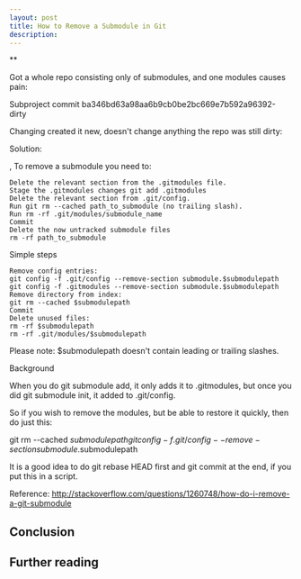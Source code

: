 ```yaml
---
layout: post
title: How to Remove a Submodule in Git
description:
---
```

**

 Got a whole repo consisting only of submodules, and one modules causes pain:

Subproject commit ba346bd63a98aa6b9cb0be2bc669e7b592a96392-dirty

Changing created it new, doesn't change anything the repo was still dirty:

Solution:

, To remove a submodule you need to:

    Delete the relevant section from the .gitmodules file.
    Stage the .gitmodules changes git add .gitmodules
    Delete the relevant section from .git/config.
    Run git rm --cached path_to_submodule (no trailing slash).
    Run rm -rf .git/modules/submodule_name
    Commit
    Delete the now untracked submodule files
    rm -rf path_to_submodule


 Simple steps

    Remove config entries:
    git config -f .git/config --remove-section submodule.$submodulepath
    git config -f .gitmodules --remove-section submodule.$submodulepath
    Remove directory from index:
    git rm --cached $submodulepath
    Commit
    Delete unused files:
    rm -rf $submodulepath
    rm -rf .git/modules/$submodulepath

Please note: $submodulepath doesn't contain leading or trailing slashes.


 Background

When you do git submodule add, it only adds it to .gitmodules, but once you did git submodule init, it added to .git/config.

So if you wish to remove the modules, but be able to restore it quickly, then do just this:

git rm --cached $submodulepath
git config -f .git/config --remove-section submodule.$submodulepath

It is a good idea to do git rebase HEAD first and git commit at the end, if you put this in a script.

Reference: http://stackoverflow.com/questions/1260748/how-do-i-remove-a-git-submodule
## Conclusion


## Further reading

